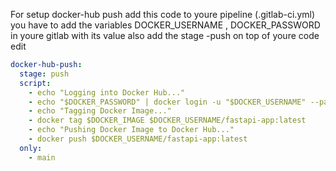 For setup docker-hub push 
add this code to youre pipeline (.gitlab-ci.yml)
you have to add the variables DOCKER_USERNAME , DOCKER_PASSWORD in youre gitlab with its value
also add the stage -push on top of youre code
edit

```yaml
docker-hub-push:
  stage: push
  script:
    - echo "Logging into Docker Hub..."
    - echo "$DOCKER_PASSWORD" | docker login -u "$DOCKER_USERNAME" --password-stdin
    - echo "Tagging Docker Image..."
    - docker tag $DOCKER_IMAGE $DOCKER_USERNAME/fastapi-app:latest
    - echo "Pushing Docker Image to Docker Hub..."
    - docker push $DOCKER_USERNAME/fastapi-app:latest
  only:
    - main
